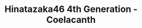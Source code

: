---
layout: videojs
title: Hinatazaka46 4th Generation - Coelacanth
category: mv
description: >
    Translated by @sasori39883522
subtitles: 日向坂46シーラカンス.en.vtt
video_url: http://www.youtube.com/watch?v=YBvX0ZGEaO8
thumbnail: https://i.ytimg.com/vi/YBvX0ZGEaO8/maxresdefault.jpg
lang: en
plink: https://hinatacampaign.github.io/coelacanth.html
hinatrivia: https://x.com/hinatacampaign/status/1711231777245679917
upload_date: 2023-04-08
lyrics: >+
    I felt a drop of rain on my cheek
    
    From within the crowd, 
    I looked up to the sky

    When I thought I was done for

    Suddenly a umbrella was
    held out for me from behind

    I wondered who it was and turned around

    But it was a woman I didn't know


    Her gaze felt familiar from somewhere

    Why does this feel nostalgic? Who are you?


    Like coelacanth, the living fossil

    It was there at the bottom of my heart

    Emotional moments like this 
    that I've forgotten for so long

    Nothing has changed since those times

    I rediscovered the excitement

    I can't believe that it's been 
    quietly living until now, such a miracle

    Was it in middle school? Or high school?

    It was so long ago, 
    the pain of being in love

    If I tried to talk to her

    Something might suddenly happen


    I ran toward a café canopy

    And she took shelter right next to me

    Why are you here, 
    even though you have an umbrella?

    This was weird, such a strange feeling

    But somehow, I didn't feel bad at all

    I wished the rain would never stop falling


    How long have we stood here in silence?

    Why is my heart thumping? What's going on?


    The coelacanth survived to this day

    It didn't go extinct

    Nobody noticed it, 
    where could it have been?

    It didn't succumb to the glacial period 
    of adulthood, nor to natural selection

    It was just forgotten and 
    now it has reappeared, such a mystery


    I thought I lost this a long time ago

    This feeling that's so important to me

    I rediscovered it deep within my heart

    It made me kind of happy


    Like coelacanth, the living fossil

    It was there at the bottom of my heart

    Emotional moments like this 
    that I've forgotten for so long

    Nothing has changed since those times

    I rediscovered the excitement

    I can't believe that it's been 
    quietly living until now, such a miracle

    Was it in middle school? Or high school?

    It was so long ago, 
    the pain of being in love

    If I try to talk to her

    Something might suddenly happen
---